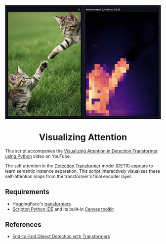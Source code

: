 <div align="center">
  <img src="./images/screenshot.jpg" alt="Logo">
  <h1 align="center">Visualizing Attention</h1>
</div>

This script accompanies the [Visualizing Attention in Detection Transformer using Python](https://www.youtube.com/watch?v=UK6c8dLJ-K4) video on YouTube.

The self attention in the [Detection Transformer](https://arxiv.org/abs/2005.12872) model (DETR) appears to learn semantic instance separation. This script interactively visualizes these self-attention maps from the transformer's final encoder layer.

## Requirements

- HuggingFace's [transformers](https://huggingface.co/docs/transformers/index)
- [Scripton Python IDE](https://scripton.dev) and its built-in [Canvas toolkit](https://docs.scripton.dev/api/visualize/canvas/overview)


## References

- [End-to-End Object Detection with Transformers](https://arxiv.org/abs/2005.12872) 
